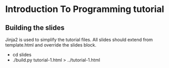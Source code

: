 Introduction To Programming tutorial
====================================

Building the slides
-------------------

Jinja2 is used to simplify the tutorial files.
All slides should extend from template.html and override the slides block.

* cd slides
* ./build.py tutorial-1.html > ../tutorial-1.html

